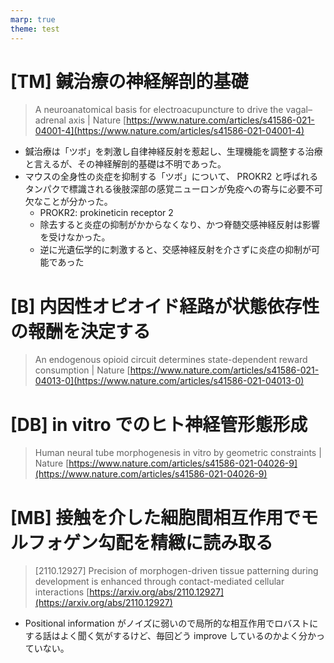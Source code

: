 ```yaml
---
marp: true
theme: test
---
```

<!--
headingDivider: 1
backgroundColor: white
header: 2021年11月第1週
footer: \n
paginate: true
color:
class:
-->

# [TM] 鍼治療の神経解剖的基礎
> A neuroanatomical basis for electroacupuncture to drive the vagal–adrenal axis | Nature
[https://www.nature.com/articles/s41586-021-04001-4](https://www.nature.com/articles/s41586-021-04001-4)

+ 鍼治療は「ツボ」を刺激し自律神経反射を惹起し、生理機能を調整する治療と言えるが、その神経解剖的基礎は不明であった。
+ マウスの全身性の炎症を抑制する「ツボ」について、 PROKR2 と呼ばれるタンパクで標識される後肢深部の感覚ニューロンが免疫への寄与に必要不可欠なことが分かった。
  + PROKR2: prokineticin receptor 2
  + 除去すると炎症の抑制がかからなくなり、かつ脊髄交感神経反射は影響を受けなかった。
  + 逆に光遺伝学的に刺激すると、交感神経反射を介さずに炎症の抑制が可能であった

# [B] 内因性オピオイド経路が状態依存性の報酬を決定する
> An endogenous opioid circuit determines state-dependent reward consumption | Nature
[https://www.nature.com/articles/s41586-021-04013-0](https://www.nature.com/articles/s41586-021-04013-0)

# [DB] in vitro でのヒト神経管形態形成
> Human neural tube morphogenesis in vitro by geometric constraints | Nature
[https://www.nature.com/articles/s41586-021-04026-9](https://www.nature.com/articles/s41586-021-04026-9)

# [MB] 接触を介した細胞間相互作用でモルフォゲン勾配を精緻に読み取る
> [2110.12927] Precision of morphogen-driven tissue patterning during development is enhanced through contact-mediated cellular interactions
[https://arxiv.org/abs/2110.12927](https://arxiv.org/abs/2110.12927)

+ Positional information がノイズに弱いので局所的な相互作用でロバストにする話はよく聞く気がするけど、毎回どう improve しているのかよく分かっていない。